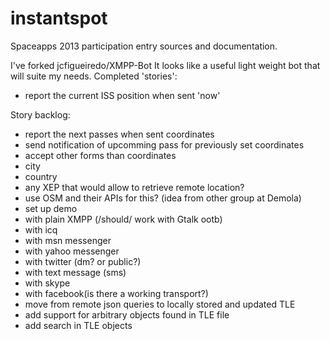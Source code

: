 instantspot
===========

Spaceapps 2013 participation entry sources and documentation.

I've forked jcfigueiredo/XMPP-Bot
It looks like a useful light weight bot that will suite my needs.
Completed 'stories':
 - report the current ISS position when sent 'now'

Story backlog:
 - report the next passes when sent coordinates
 - send notification of upcomming pass for previously set coordinates
 - accept other forms than coordinates
  - city
  - country
  - any XEP that would allow to retrieve remote location?
  - use OSM and their APIs for this? (idea from other group at Demola)
 - set up demo
  - with plain XMPP (/should/ work with Gtalk ootb)
  - with icq
  - with msn messenger
  - with yahoo messenger
  - with twitter (dm? or public?)
  - with text message (sms)
  - with skype
  - with facebook(is there a working transport?)
 - move from remote json queries to locally stored and updated TLE
 - add support for arbitrary objects found in TLE file
 - add search in TLE objects
